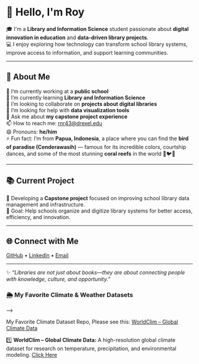 # 👋 Hello, I'm Roy

🎓 I'm a **Library and Information Science** student passionate about **digital innovation in education** and **data-driven library projects**.  
💻 I enjoy exploring how technology can transform school library systems, improve access to information, and support learning communities.  

---

## 🌟 About Me

🔭 I’m currently working at a **public school**  
🌱 I’m currently learning **Library and Information Science**  
👯 I’m looking to collaborate on **projects about digital libraries**  
🤔 I’m looking for help with **data visualization tools**  
💬 Ask me about **my capstone project experience**  
📫 How to reach me: [rnr43@drexel.edu](mailto:rnr43@drexel.edu)  
😄 Pronouns: **he/him**  
⚡ Fun fact: I’m from **Papua, Indonesia**, a place where you can find the **bird of paradise (Cenderawasih)** — famous for its incredible colors, courtship dances, and some of the most stunning **coral reefs** in the world 🌺🐦🌊  

---

## 📚 Current Project

📘 Developing a **Capstone project** focused on improving school library data management and infrastructure.  
🎯 Goal: Help schools organize and digitize library systems for better access, efficiency, and innovation.

---

## 🌐 Connect with Me

[GitHub](https://github.com/RoyRumbino) • [LinkedIn](www.linkedin.com/in/royrumbino) • [Email](mailto:rnr43@drexel.edu)

---

✨ *“Libraries are not just about books—they are about connecting people with knowledge, culture, and opportunity.”*


<h3>🌦️ My Favorite Climate & Weather Datasets</h3>
-->
<p>My Favorite Climate Dataset Repo, Please see this: 
<a href="https://github.com/awesomedata/apd-core/blob/master/core/Climate%2BWeather/WorldClim.yml">
WorldClim – Global Climate Data
</a></p>


<p>1️⃣ <strong>WorldClim – Global Climate Data:</strong> 
A high-resolution global climate dataset for research on temperature, precipitation, and environmental modeling.
<a href="https://github.com/awesomedata/apd-core/blob/master/core/Climate%2BWeather/WorldClim.yml">Click Here</a>
</p>
